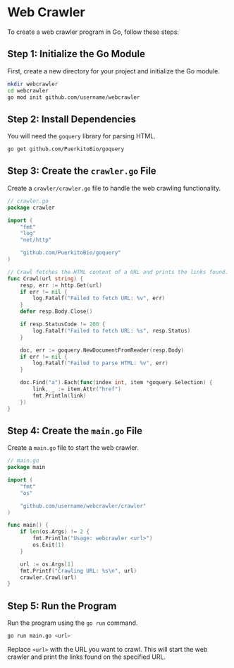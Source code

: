 # Web Crawler

To create a web crawler program in Go, follow these steps:

## Step 1: Initialize the Go Module

First, create a new directory for your project and initialize the Go module.

```sh
mkdir webcrawler
cd webcrawler
go mod init github.com/username/webcrawler
```

## Step 2: Install Dependencies

You will need the `goquery` library for parsing HTML.

```sh
go get github.com/PuerkitoBio/goquery
```

## Step 3: Create the `crawler.go` File

Create a `crawler/crawler.go` file to handle the web crawling functionality.

```go
// crawler.go
package crawler

import (
	"fmt"
	"log"
	"net/http"

	"github.com/PuerkitoBio/goquery"
)

// Crawl fetches the HTML content of a URL and prints the links found.
func Crawl(url string) {
    resp, err := http.Get(url)
    if err != nil {
        log.Fatalf("Failed to fetch URL: %v", err)
    }
    defer resp.Body.Close()

    if resp.StatusCode != 200 {
        log.Fatalf("Failed to fetch URL: %s", resp.Status)
    }

    doc, err := goquery.NewDocumentFromReader(resp.Body)
    if err != nil {
        log.Fatalf("Failed to parse HTML: %v", err)
    }

    doc.Find("a").Each(func(index int, item *goquery.Selection) {
        link, _ := item.Attr("href")
        fmt.Println(link)
    })
}

```

## Step 4: Create the `main.go` File

Create a `main.go` file to start the web crawler.

```go
// main.go
package main

import (
	"fmt"
	"os"

	"github.com/username/webcrawler/crawler"
)

func main() {
	if len(os.Args) != 2 {
		fmt.Println("Usage: webcrawler <url>")
		os.Exit(1)
	}

	url := os.Args[1]
	fmt.Printf("Crawling URL: %s\n", url)
	crawler.Crawl(url)
}

```

## Step 5: Run the Program

Run the program using the `go run` command.

```sh
go run main.go <url>
```

Replace `<url>` with the URL you want to crawl. This will start the web crawler and print the links found on the specified URL.
